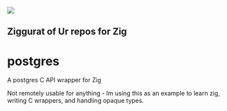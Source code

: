 ![](https://avatars1.githubusercontent.com/u/72325365?s=200&v=4)
## Ziggurat of Ur repos for Zig

# postgres

A postgres C API wrapper for Zig

Not remotely usable for anything - Im using this as an example
to learn zig, writing C wrappers, and handling opaque types.



